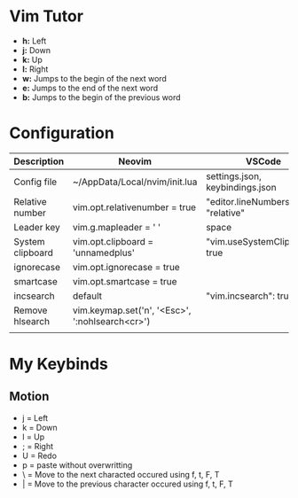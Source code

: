 # Vim Tutor
+ **h:** Left
+ **j:** Down
+ **k:** Up
+ **l:** Right
+ **w:** Jumps to the begin of the next word
+ **e:** Jumps to the end of the next word
+ **b:** Jumps to the begin of the previous word

# Configuration
| Description      | Neovim                                                | VSCode                           | JetBrains                            |
| ---------------- | ----------------------------------------------------- | -------------------------------- | ------------------------------------ |
| Config file      | ~/AppData/Local/nvim/init.lua                         | settings.json, keybindings.json  | ~/.ideavimrc                         |
| Relative number  | vim.opt.relativenumber = true                         | "editor.lineNumbers": "relative" | set relativenumber                   |
| Leader key       | vim.g.mapleader = ' '                                 | space                            | let mapleader = ' '                  |
| System clipboard | vim.opt.clipboard = 'unnamedplus'                     | "vim.useSystemClipboard": true   | set clipboard^=unnamed,unnamedplus   |
| ignorecase       | vim.opt.ignorecase = true<br>                         |                                  | set ignorecase<br>                   |
| smartcase        | vim.opt.smartcase = true                              |                                  | set smartcase                        |
| incsearch        | default                                               | "vim.incsearch": true,           | set incsearch                        |
| Remove hlsearch  | vim.keymap.set('n', '\<Esc>', ':nohlsearch\<cr>')<br> |                                  | nnoremap \<Esc> :nohlsearch\<cr><br> |
|                  |                                                       |                                  |                                      |


# My Keybinds
## Motion
- j = Left
- k = Down
- l = Up
- ; = Right
- U = Redo
- p = paste without overwritting
- \ = Move to the next characted occured using f, t, F, T
- | = Move to the previous character occured using f, t, F, T




